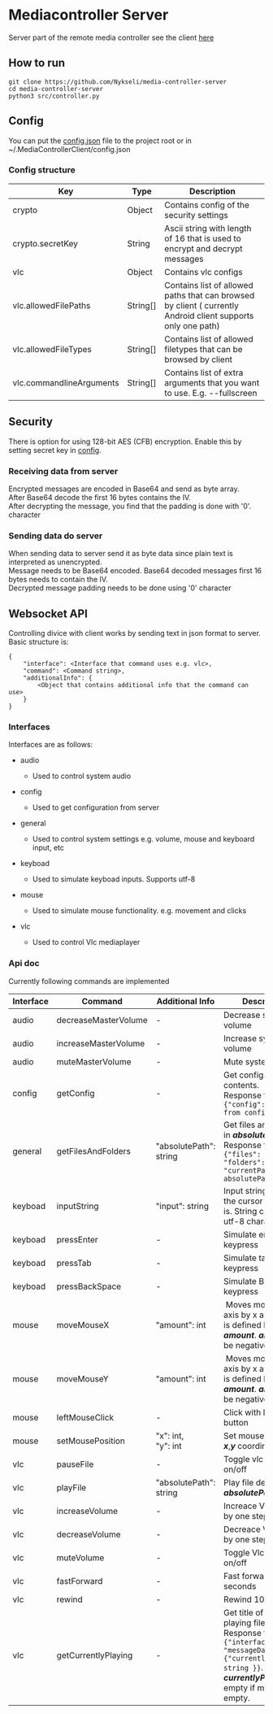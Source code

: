 # Mediacontroller Server

Server part of the remote media controller see the client [here](https://github.com/Nykseli/android-media-controller)

## How to run

```
git clone https://github.com/Nykseli/media-controller-server
cd media-controller-server
python3 src/controller.py
```

## Config

You can put the [config.json](https://github.com/Nykseli/media-controller-server/blob/master/config.json.example) file to the project root or in ~/.MediaControllerClient/config.json

### Config structure

| Key | Type | Description |
|-----| -----| ------      |
| crypto | Object | Contains config of the security settings|
| crypto.secretKey | String | Ascii string with length of 16 that is used to encrypt and decrypt messages |
| vlc |Object| Contains vlc configs|
| vlc.allowedFilePaths | String[] | Contains list of allowed paths that can browsed by client ( currently Android client supports only one path) |
| vlc.allowedFileTypes | String[] | Contains list of allowed filetypes that can be browsed by client|
| vlc.commandlineArguments | String[] | Contains list of extra arguments that you want to use. E.g. --fullscreen|


## Security

There is option for using 128-bit AES (CFB) encryption. Enable this by setting secret key in [config](##Config).

### Receiving data from server
Encrypted messages are encoded in Base64 and send as byte array.
<br />
After Base64 decode the first 16 bytes contains the IV.
<br />
After decrypting the message, you find that the padding is done with '0'. character

### Sending data do server
When sending data to server send it as byte data since plain text is interpreted as unencrypted.
<br />
Message needs to be Base64 encoded. Base64 decoded messages first 16 bytes needs to contain the IV.
<br />
Decrypted message padding needs to be done using '0' character


## Websocket API

Controlling divice with client works by sending text in json format to server.
Basic structure is:
```
{
    "interface": <Interface that command uses e.g. vlc>,
    "command": <Command string>,
    "additionalInfo": {
        <Object that contains additional info that the command can use>
    }
}
```

### Interfaces

Interfaces are as follows:

* audio
  * Used to control system audio
* config
  * Used to get configuration from server
* general
  * Used to control system settings e.g. volume, mouse and keyboard input, etc
* keyboad
  * Used to simulate keyboad inputs. Supports utf-8
* mouse
  * Used to simulate mouse functionality. e.g. movement and clicks

* vlc
  * Used to control Vlc mediaplayer

### Api doc

Currently following commands are implemented

|Interface|Command|Additional Info| Description|
| ------- | ----- | ----------- | ---------- |
| audio | decreaseMasterVolume | - | Decrease system volume |
| audio | increaseMasterVolume | - | Increase system volume |
| audio | muteMasterVolume | - | Mute system volume |
| config  | getConfig | - | Get config.json contents. <br /> Response format: ```{"config": <object from config.json>```
| general | getFilesAndFolders | "absolutePath": string | Get files and folders in ***absolutePath***. <br /> Response format: ```{"files": string[], "folders": string[], "currentPath": absolutePath}```|
| keyboad | inputString | "input": string | Input string where the cursor currently is. String can contain utf-8 characters |
| keyboad | pressEnter | - | Simulate enter keypress |
| keyboad | pressTab | - | Simulate tab keypress |
| keyboad | pressBackSpace | - | Simulate BackSpace keypress |
| mouse | moveMouseX | "amount": int | Moves mouse on x axis by x amount that is defined by ***amount***. ***amount*** can be negative. |
| mouse | moveMouseY | "amount": int | Moves mouse on y axis by x amount that is defined by ***amount***. ***amount*** can be negative. |
| mouse | leftMouseClick | - | Click with left mouse button |
| mouse | setMousePosition | "x": int,  <br />"y": int | Set mouse position to ***x***,***y*** coordinate |
| vlc | pauseFile | - | Toggle vlc pause on/off |
| vlc | playFile | "absolutePath": string | Play file defined by ***absolutePath***|
| vlc | increaseVolume | - | Increace Vlc volume by one step (5%) |
| vlc | decreaseVolume | - | Decreace Vlc volume by one step (5%) |
| vlc | muteVolume | - | Toggle Vlc mute on/off |
| vlc | fastForward | - | Fast forward 10 seconds |
| vlc | rewind | - | Rewind 10 secods |
| vlc | getCurrentlyPlaying | - | Get title of currently playing file. <br/> Response format: ```{"interface": "vlc", "messageData": {"currentlyPlaying": string }}```. <br /> ***currentlyPlaying*** is empty if medialist is empty. |
